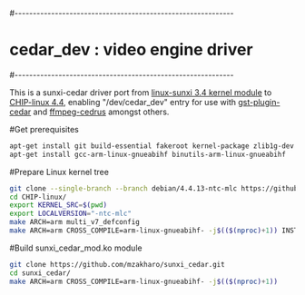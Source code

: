 #------------------------------------------------------------
# cedar_dev : video engine driver
#------------------------------------------------------------

This is a sunxi-cedar driver port from  [linux-sunxi 3.4 kernel module](https://github.com/linux-sunxi/linux-sunxi/tree/a8f8ba9ba383c2358d67b4dcaa5ce5cd4f0dd587/drivers/media/video/sunxi) to [CHIP-linux 4.4](https://github.com/NextThingCo/CHIP-linux/tree/debian/4.4.13-ntc-mlc), enabling "/dev/cedar_dev" entry for use with [gst-plugin-cedar](https://github.com/gzhuli/gst-plugin-cedar) and [ffmpeg-cedrus](https://github.com/stulluk/FFmpeg-Cedrus/raw/master/ffmpeg_2-1_armhf.deb) amongst others.

#Get prerequisites
```bash
apt-get install git build-essential fakeroot kernel-package zlib1g-dev libncurses5-dev lzop
apt-get install gcc-arm-linux-gnueabihf binutils-arm-linux-gnueabihf
```
#Prepare Linux kernel tree
```bash
git clone --single-branch --branch debian/4.4.13-ntc-mlc https://github.com/NextThingCo/CHIP-linux.git
cd CHIP-linux/
export KERNEL_SRC=$(pwd)
export LOCALVERSION="-ntc-mlc"
make ARCH=arm multi_v7_defconfig
make ARCH=arm CROSS_COMPILE=arm-linux-gnueabihf- -j$(($(nproc)+1)) INSTALL_MOD_PATH=$WORKSPACE modules
```
#Build sunxi_cedar_mod.ko module
```bash
git clone https://github.com/mzakharo/sunxi_cedar.git
cd sunxi_cedar/
make ARCH=arm CROSS_COMPILE=arm-linux-gnueabihf- -j$(($(nproc)+1))
```

